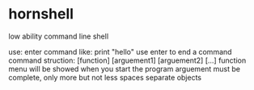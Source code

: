 # hornshell
low ability command line shell

use:
enter command like:
  print "hello"
use enter to end a command
command struction:
  [function] [arguement1] [arguement2] [...]
function menu will be showed when you start the program
arguement must be complete, only more but not less
spaces separate objects
